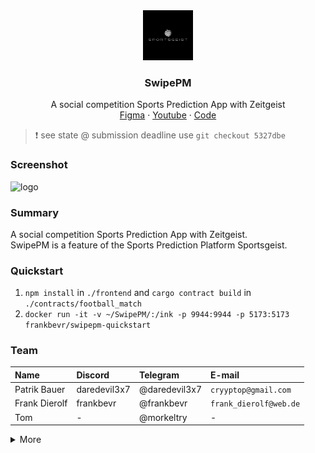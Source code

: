 <div align="center">
<img src="./Logo.jpg" alt="logo" width="80" height="80" />
</div>

<h3 align="center">SwipePM</h3>
  <p align="center">
    A social competition Sports Prediction App with Zeitgeist
    <br />
    <a href="https://www.figma.com/file/V1W0wKDqXxGYrEH5TFfzJL/SwipePM?type=design&node-id=0%3A1&mode=design&t=cq5XPPpWLxi543Po-1" name="Figma">Figma</a>
    ·
    <a href="https://youtu.be/pBcYVFuj9M0">Youtube</a>
    ·
    <a href="https://github.com/FrankBevr/SwipePM">Code</a>
  </p>
</div>

> :exclamation: see state @ submission deadline use `git checkout 5327dbe`

### Screenshot

<img src="https://media.giphy.com/media/v1.Y2lkPTc5MGI3NjExOXhmcTFjY2ZhZzVvdTdheHhvZjVhOGVqcG05Zms3MXJ2a2Vvb25zOSZlcD12MV9pbnRlcm5hbF9naWZfYnlfaWQmY3Q9Zw/QpJtL7s53HVVn11yBi/giphy.gif" alt="logo" />

### Summary

A social competition Sports Prediction App with Zeitgeist.  
SwipePM is a feature of the Sports Prediction Platform Sportsgeist.

### Quickstart

1. `npm install` in `./frontend` and `cargo contract build` in `./contracts/football_match`
2. `docker run -it -v ~/SwipePM/:/ink -p 9944:9944 -p 5173:5173 frankbevr/swipepm-quickstart`

### Team

| Name          | Discord      | Telegram      | E-mail                 |
| :------------ | :----------- | :------------ | :--------------------- |
| Patrik Bauer  | daredevil3x7 | @daredevil3x7 | `cryyptop@gmail.com`   |
| Frank Dierolf | frankbevr    | @frankbevr    | `frank_dierolf@web.de` |
| Tom           | -            | @morkeltry    | -                      |

<details>
<summary>More</summary>

### Description

Sportsgeist is a social competitive peer-to-peer (P2P) Prediction app that revolutionizes the traditional sports betting & prediction experience by offering users the experience to challenge other users, create Teams with your Friends, create Betting Tournaments or create Prediction Pools to bet on collectively. Unlike conventional sports betting, where users are isolated from each other and just place a bet and wait or sell, Sportsgeist empowers a more social, competitive and fun Sports betting experience.

This approach unleashes the power of free markets between users, fostering new opportunities for all participants while enabling them to directly connect with one another. By harnessing the cutting-edge benefits of Web3 technology and the user-friendliness of Web2 technology, Sportsgeist envisions the best of both worlds. This innovative platform will fundamentally change how people invest in their sports knowledge, marking an evolution of Sports Betting to a experience which unleashes the emotions of Sports and why we love it so much.

### Track - ink! Smart Contracts

Problem:
The sports betting industry is marred by a lack of social interaction, limited user control, and persistent security concerns. Traditional betting platforms offer an isolated experience, lacking a social element, and most importantly, they do not fully leverage the potential of emerging technologies such as mobile applications, blockchain, and Web3. This results in a restrictive environment that inhibits user engagement and trust.

Solution:
Sportsgeist provides an innovative solution to these challenges. By developing a peer-to-peer prediction app, we introduce a social dynamic to the betting industry, enabling users to challenge one another, create teams, and participate in betting tournaments or prediction pools. Our strategy hinges on the integration of advanced Web3 technology for secure transactions, coupled with the user-friendliness of Web2 interfaces. Through this approach, we create a secure, transparent, and interactive environment for sports enthusiasts to engage in betting, ultimately transforming the traditional sports betting experience into a social, competitive, and emotional activity.

### Challenge - Zeitgeist

Elaboration:
Sportsgeist and Zeitgeist are hanging closely together. The initial Idea was use chain extenstion to call `extrinsics::predictionMarkets::createMarket` in our contract. We communicated with Zeitgeist Team to make it happen, but the current state of art doesn't allow it. It will follow soon. A degraded test implentation happend thruh `callRuntime`.
Besides the actually implentation we set up our contract design to map nicely zeitgeist extrinsic.

### Future Plans

In the initial stages, we aim to introduce **Sportsgeist** as an interactive gaming application to familiarize users with its features and promote engagement. Users will have the opportunity to win unique non-fungible tokens **(NFTs)** as part of this interactive experience, adding an exciting element of digital asset ownership.

As we continue to grow and build a **robust user base**, we will progressively **introduce sports betting features**. We will strategically roll these out in **markets with strong user engagement** to ensure a seamless transition and capitalize on the existing momentum. This phased approach will allow us to fine-tune our offerings in response to user feedback, ensuring a tailored and responsive betting experience.

### Tech Stack

| Backend                                                  | Frontend                                                                              |
| :------------------------------------------------------- | :------------------------------------------------------------------------------------ |
| **Rust**, ink!, cargo-contract, substrate-contracts-node | **Typescript**, Vue, UnoCSS, polkadot/api, polkadot/contract, polkadot/extension-dapp |

</details>
